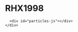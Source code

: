 <div class="index-wrapper">
    <div class="aside">
      <div class="info-card">
        <h1>RHX1998</h1>
      </div>

      <div id="particles-js"></div>
    </div>